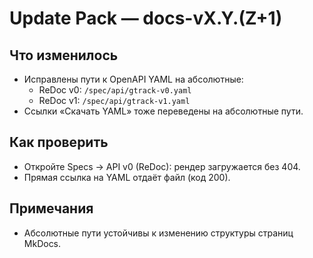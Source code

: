 # Update Pack — docs-vX.Y.(Z+1)

## Что изменилось

- Исправлены пути к OpenAPI YAML на абсолютные:
  - ReDoc v0: `/spec/api/gtrack-v0.yaml`
  - ReDoc v1: `/spec/api/gtrack-v1.yaml`
- Ссылки «Скачать YAML» тоже переведены на абсолютные пути.

## Как проверить

- Откройте Specs → API v0 (ReDoc): рендер загружается без 404.
- Прямая ссылка на YAML отдаёт файл (код 200).

## Примечания

- Абсолютные пути устойчивы к изменению структуры страниц MkDocs.
